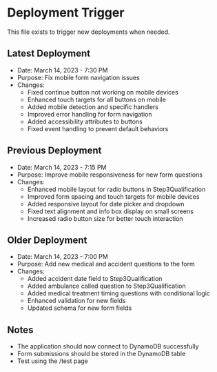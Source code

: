 # Deployment Trigger

This file exists to trigger new deployments when needed.

## Latest Deployment
- Date: March 14, 2023 - 7:30 PM
- Purpose: Fix mobile form navigation issues
- Changes: 
  - Fixed continue button not working on mobile devices
  - Enhanced touch targets for all buttons on mobile
  - Added mobile detection and specific handlers
  - Improved error handling for form navigation
  - Added accessibility attributes to buttons
  - Fixed event handling to prevent default behaviors

## Previous Deployment
- Date: March 14, 2023 - 7:15 PM
- Purpose: Improve mobile responsiveness for new form questions
- Changes: 
  - Enhanced mobile layout for radio buttons in Step3Qualification
  - Improved form spacing and touch targets for mobile devices
  - Added responsive layout for date picker and dropdown
  - Fixed text alignment and info box display on small screens
  - Increased radio button size for better touch interaction

## Older Deployment
- Date: March 14, 2023 - 7:00 PM
- Purpose: Add new medical and accident questions to the form
- Changes: 
  - Added accident date field to Step3Qualification
  - Added ambulance called question to Step3Qualification
  - Added medical treatment timing questions with conditional logic
  - Enhanced validation for new fields
  - Updated schema for new form fields

## Notes
- The application should now connect to DynamoDB successfully
- Form submissions should be stored in the DynamoDB table
- Test using the /test page 